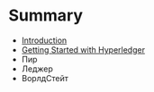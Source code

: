 # Summary

* [Introduction](README.md)
* [Getting Started with Hyperledger](getting-started-with-hyperledger.md)
* Пир
* Леджер
* ВорлдСтейт

